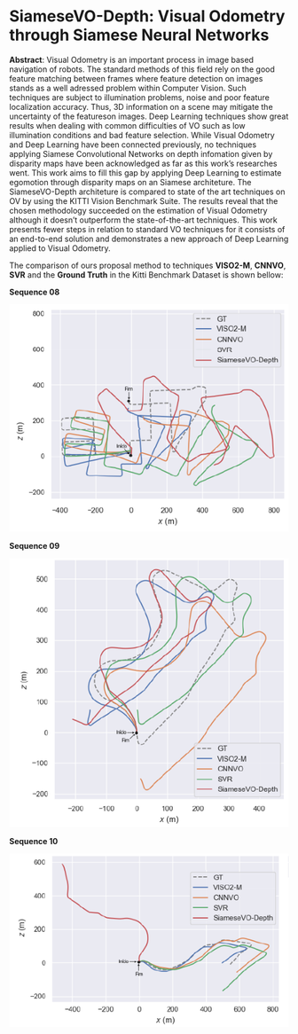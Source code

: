 # SiameseVO-Depth: Visual Odometry through Siamese Neural  Networks


**Abstract**: Visual Odometry is an important process in image based navigation of robots. The standard methods of this field rely on the good feature matching between frames where feature detection on images stands as a well adressed problem within Computer Vision. Such techniques are subject to illumination problems, noise and poor feature localization accuracy. Thus, 3D information on a scene may mitigate the uncertainty of the featureson images. Deep Learning techniques show great results when dealing with common difficulties of VO such as low illumination conditions and bad feature selection. While Visual Odometry and Deep Learning have been connected previously, no techniques applying Siamese Convolutional Networks on depth infomation given by disparity maps have been acknowledged as far as this work’s researches went. This work aims to fill this gap by applying Deep Learning to estimate egomotion through disparity maps on an Siamese architeture. The SiameseVO-Depth architeture is compared to state of the art techniques on OV by using the KITTI Vision Benchmark Suite. The results reveal that the chosen methodology succeeded on the estimation of Visual Odometry although it doesn’t outperform the state-of-the-art techniques. This work presents fewer steps in relation to standard VO techniques for it consists of an end-to-end solution and demonstrates a new approach of Deep Learning applied to Visual Odometry.

The comparison of ours proposal method to techniques **VISO2-M**, **CNNVO**, **SVR** and the **Ground Truth** in the Kitti Benchmark Dataset is shown bellow:

**Sequence 08**

![](trajetoria-08.png)

**Sequence 09**

![](trajetoria-09.png)

**Sequence 10**

![](trajetoria-10.png)


